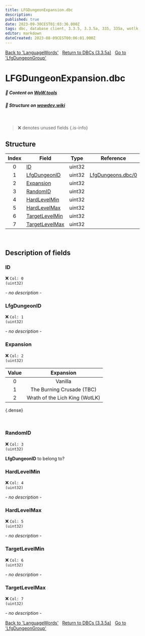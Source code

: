 ```yaml
---
title: LFGDungeonExpansion.dbc
description:
published: true
date: 2023-09-30CEST01:03:36.000Z
tags: dbc, database client, 3.3.5, 3.3.5a, 335, 335a, wotlk
editor: markdown
dateCreated: 2023-08-09CEST00:06:01.000Z
---
```

<a href="https://trinitycore.info/files/DBC/335/languagewords" class="mt-5 v-btn v-btn--depressed v-btn--flat v-btn--outlined theme--light v-size--default darkblue--text text--lighten-3"><span class="v-btn__content"><i aria-hidden="true" class="v-icon notranslate v-icon--left mdi mdi-arrow-left theme--light"></i><span>Back to 'LanguageWords'</span></span></a>&nbsp;&nbsp;&nbsp;<a href="https://trinitycore.info/files/DBC/335/DBC" class="mt-5 v-btn v-btn--depressed v-btn--flat v-btn--outlined theme--light v-size--default darkblue--text text--lighten-3"><span class="v-btn__content"><i aria-hidden="true" class="v-icon notranslate v-icon--left mdi mdi-home-outline theme--light"></i><span>Return to DBCs (3.3.5a)</span></span></a>&nbsp;&nbsp;&nbsp;<a href="https://trinitycore.info/files/DBC/335/lfgdungeongroup" class="mt-5 v-btn v-btn--depressed v-btn--flat v-btn--outlined theme--light v-size--default darkblue--text text--lighten-3"><span class="v-btn__content"><span>Go to 'LfgDungeonGroup'</span><i aria-hidden="true" class="v-icon notranslate v-icon--right mdi mdi-arrow-right theme--light"></i></span></a>

# LFGDungeonExpansion.dbc
##### :open_book: Content on [WoW.tools](https://wow.tools/dbc/?dbc=lfgdungeonexpansion&build=3.3.5.12340)
##### :pencil: Structure on [wowdev.wiki](https://wowdev.wiki/DB/LFGDungeonExpansion)
&nbsp;

> :x: denotes unused fields
{.is-info}


## Structure

| Index | Field | Type | Reference |
| :---: | --- | :---: | --- |
| 0 | [ID](#id-alt) | uint32 |  |
| 1 | [LfgDungeonID](#lfgdungeonid) | uint32 | [LfgDungeons.dbc/0](/files/DBC/335/lfgdungeons#id-alt) |
| 2 | [Expansion](#expansion) | uint32 |  |
| 3 | [RandomID](#randomid) | uint32 |  |
| 4 | [HardLevelMin](#hardlevelmin) | uint32 |  |
| 5 | [HardLevelMax](#hardlevelmax) | uint32 |  |
| 6 | [TargetLevelMin](#targetlevelmin) | uint32 |  |
| 7 | [TargetLevelMax](#targetlevelmax) | uint32 |  |
&nbsp;
## Description of fields

### ID <!-- {#id-alt} -->
:x: <code>Col: 0 (uint32)</code>

*- no description -*
&nbsp;

### LfgDungeonID
:x: <code>Col: 1 (uint32)</code>

*- no description -*
&nbsp;

### Expansion
:x: <code>Col: 2 (uint32)</code>

| Value | Expansion |
| :---: | :---: |
| 0 | Vanilla |
| 1 | The Burning Crusade (TBC) |
| 2 | Wrath of the Lich King (WotLK) |
{.dense}

&nbsp;

### RandomID
:x: <code>Col: 3 (uint32)</code>

**LfgDungeonID** to belong to?
&nbsp;

### HardLevelMin
:x: <code>Col: 4 (uint32)</code>

*- no description -*
&nbsp;

### HardLevelMax
:x: <code>Col: 5 (uint32)</code>

*- no description -*
&nbsp;

### TargetLevelMin
:x: <code>Col: 6 (uint32)</code>

*- no description -*
&nbsp;

### TargetLevelMax
:x: <code>Col: 7 (uint32)</code>

*- no description -*
&nbsp;

<a href="https://trinitycore.info/files/DBC/335/languagewords" class="mt-5 v-btn v-btn--depressed v-btn--flat v-btn--outlined theme--light v-size--default darkblue--text text--lighten-3"><span class="v-btn__content"><i aria-hidden="true" class="v-icon notranslate v-icon--left mdi mdi-arrow-left theme--light"></i><span>Back to 'LanguageWords'</span></span></a>&nbsp;&nbsp;&nbsp;<a href="https://trinitycore.info/files/DBC/335/DBC" class="mt-5 v-btn v-btn--depressed v-btn--flat v-btn--outlined theme--light v-size--default darkblue--text text--lighten-3"><span class="v-btn__content"><i aria-hidden="true" class="v-icon notranslate v-icon--left mdi mdi-home-outline theme--light"></i><span>Return to DBCs (3.3.5a)</span></span></a>&nbsp;&nbsp;&nbsp;<a href="https://trinitycore.info/files/DBC/335/lfgdungeongroup" class="mt-5 v-btn v-btn--depressed v-btn--flat v-btn--outlined theme--light v-size--default darkblue--text text--lighten-3"><span class="v-btn__content"><span>Go to 'LfgDungeonGroup'</span><i aria-hidden="true" class="v-icon notranslate v-icon--right mdi mdi-arrow-right theme--light"></i></span></a>
